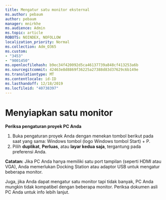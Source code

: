 ```yaml
---
title: Mengatur satu monitor eksternal
ms.author: pebaum
author: pebaum
manager: mnirkhe
ms.audience: Admin
ms.topic: article
ROBOTS: NOINDEX, NOFOLLOW
localization_priority: Normal
ms.collection: Adm_O365
ms.custom:
- "3453"
- "9001450"
ms.openlocfilehash: b9ec34f420092d5ca46137739a848cf413253a6b
ms.sourcegitcommit: 42463e8d8869f36225a27388d83d37629c6b149e
ms.translationtype: MT
ms.contentlocale: id-ID
ms.lasthandoff: 12/18/2019
ms.locfileid: "40738397"
---
```

# <a name="set-up-one-monitor"></a>Menyiapkan satu monitor

**Periksa pengaturan proyek PC Anda**

1. Buka pengaturan proyek Anda dengan menekan tombol berikut pada saat yang sama: Windows tombol (logo Windows tombol Start) + P.
2. Pilih **duplikat**, **Perluas**, atau **layar kedua saja**, tergantung pada preferensi Anda.

**Catatan:** Jika PC Anda hanya memiliki satu port tampilan (seperti HDMI atau VGA), Anda memerlukan Docking Station atau adaptor USB untuk mengatur beberapa monitor.

Juga, jika Anda dapat mengatur satu monitor tapi tidak banyak, PC Anda mungkin tidak kompatibel dengan beberapa monitor. Periksa dokumen asli PC Anda untuk info lebih lanjut.